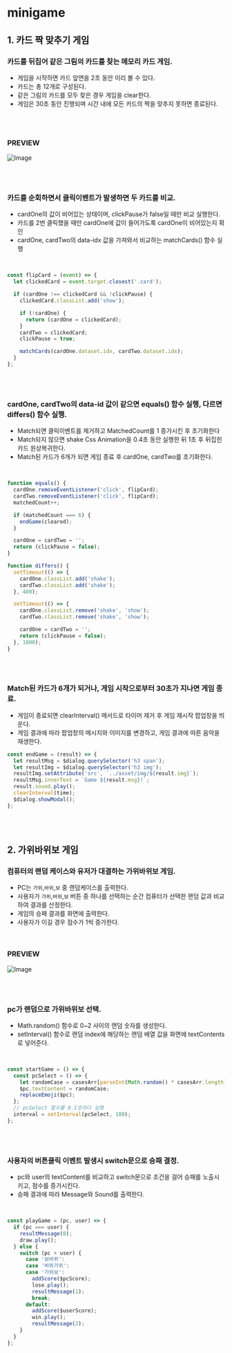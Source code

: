 # minigame

## 1. 카드 짝 맞추기 게임

### 카드를 뒤집어 같은 그림의 카드를 찾는 메모리 카드 게임.

- 게임을 시작하면 카드 앞면을 2초 동안 미리 볼 수 있다.
- 카드는 총 12개로 구성된다.
- 같은 그림의 카드를 모두 찾은 경우 게임을 clear한다.
- 게임은 30초 동안 진행되며 시간 내에 모든 카드의 짝을 맞추지 못하면 종료된다.

<br/>
<br/>

### PREVIEW

![Image](https://github.com/JAYCODE-git/testRepo/assets/22652668/f1bae50c-193b-4d96-b529-bc2fa0119c07)

<br/>
<br/>

### 카드를 순회하면서 클릭이벤트가 발생하면 두 카드를 비교.

- cardOne의 값이 비어있는 상태이며, clickPause가 false일 때만 비교 실행한다.
- 카드를 2번 클릭했을 때만 cardOne에 값이 들어가도록 cardOne이 비어있는지 확인
- cardOne, cardTwo의 data-idx 값을 가져와서 비교하는 matchCards() 함수 실행

<br/>

```js
const flipCard = (event) => {
  let clickedCard = event.target.closest('.card');

  if (cardOne !== clickedCard && !clickPause) {
    clickedCard.classList.add('show');

    if (!cardOne) {
      return (cardOne = clickedCard);
    }
    cardTwo = clickedCard;
    clickPause = true;

    matchCards(cardOne.dataset.idx, cardTwo.dataset.idx);
  }
};
```

<br/>
<br/>

### cardOne, cardTwo의 data-id 값이 같으면 equals() 함수 실행, 다르면 differs() 함수 실행.

- Match되면 클릭이벤트를 제거하고 MatchedCount를 1 증가시킨 후 초기화한다
- Match되지 않으면 shake Css Animation을 0.4초 동안 실행한 뒤 1초 후 뒤집힌 카드 원상복귀한다.
- Match된 카드가 6개가 되면 게임 종료 후 cardOne, cardTwo를 초기화한다.

<br/>

```js
function equals() {
  cardOne.removeEventListener('click', flipCard);
  cardTwo.removeEventListener('click', flipCard);
  matchedCount++;

  if (matchedCount === 6) {
    endGame(cleared);
  }

  cardOne = cardTwo = '';
  return (clickPause = false);
}

function differs() {
  setTimeout(() => {
    cardOne.classList.add('shake');
    cardTwo.classList.add('shake');
  }, 400);

  setTimeout(() => {
    cardOne.classList.remove('shake', 'show');
    cardTwo.classList.remove('shake', 'show');

    cardOne = cardTwo = '';
    return (clickPause = false);
  }, 1000);
}
```

<br/>
<br/>

### Match된 카드가 6개가 되거나, 게임 시작으로부터 30초가 지나면 게임 종료.

- 게임이 종료되면 clearInterval() 메서드로 타이머 제거 후 게임 재시작 팝업창을 띄운다.
- 게임 결과에 따라 팝업창의 메시지와 이미지를 변경하고, 게임 결과에 따른 음악을 재생한다.

```js
const endGame = (result) => {
  let resultMsg = $dialog.querySelector('h3 span');
  let resultImg = $dialog.querySelector('h3 img');
  resultImg.setAttribute('src', `../asset/img/${result.img}`);
  resultMsg.innerText = `Game ${result.msg}!`;
  result.sound.play();
  clearInterval(time);
  $dialog.showModal();
};
```

<br/>
<br/>

## 2. 가위바위보 게임

### 컴퓨터의 랜덤 케이스와 유저가 대결하는 가위바위보 게임.

- PC는 `가위`,`바위`,`보` 중 랜덤케이스를 출력한다.
- 사용자가 `가위`,`바위`,`보` 버튼 중 하나를 선택하는 순간 컴퓨터가 선택한 랜덤 값과 비교하여 결과를 산정한다.
- 게임의 승패 결과를 화면에 출력한다.
- 사용자가 이길 경우 점수가 1씩 증가한다.

<br/>

### PREVIEW

![Image](https://user-images.githubusercontent.com/22652668/236240465-e4f5efb1-72ee-4c20-bc22-e2af01d8f411.gif)

<br/>
<br/>

### pc가 랜덤으로 가위바위보 선택.

- Math.random() 함수로 0~2 사이의 랜덤 숫자를 생성한다.
- setInterval() 함수로 랜덤 index에 해당하는 랜덤 배열 값을 화면에 textContents로 넣어준다.

<br/>

```js
const startGame = () => {
  const pcSelect = () => {
    let randomCase = casesArr[parseInt(Math.random() * casesArr.length)];
    $pc.textContent = randomCase;
    replaceEmoji($pc);
  };
  // pcSelect 함수를 0.1초마다 실행
  interval = setInterval(pcSelect, 100);
};
```

<br/>
<br/>

### 사용자의 버튼클릭 이벤트 발생시 switch문으로 승패 결정.

- pc와 user의 textContent를 비교하고 switch문으로 조건을 걸어 승패를 노출시키고, 점수를 증가시킨다.
- 승패 결과에 따라 Message와 Sound를 출력한다.

<br/>

```js
const playGame = (pc, user) => {
  if (pc === user) {
    resultMessage(0);
    draw.play();
  } else {
    switch (pc + user) {
      case '보바위':
      case '바위가위':
      case '가위보':
        addScore($pcScore);
        lose.play();
        resultMessage(1);
        break;
      default:
        addScore($userScore);
        win.play();
        resultMessage(2);
    }
  }
};
```

